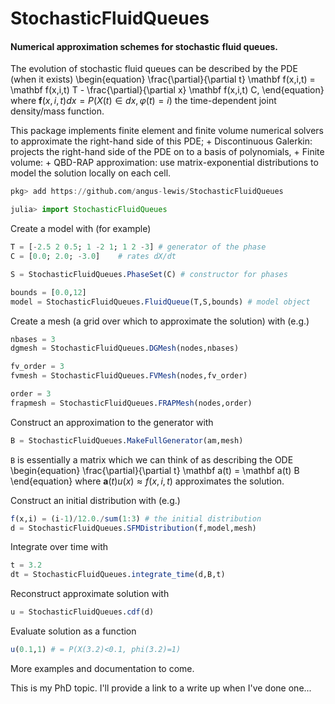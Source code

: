 # StochasticFluidQueues
#### Numerical approximation schemes for stochastic fluid queues.

The evolution of stochastic fluid queues can be described by the PDE (when it exists)
\begin{equation}
    \frac{\partial}{\partial t} \mathbf f(x,i,t) = \mathbf f(x,i,t) T - \frac{\partial}{\partial x} \mathbf f(x,i,t) C,
\end{equation}
where $\mathbf f(x,i,t) dx = P(X(t)\in dx, \varphi(t)=i)$ the time-dependent joint density/mass function. 

This package implements finite element and finite volume numerical solvers to approximate the right-hand side of this PDE; 
    + Discontinuous Galerkin: projects the right-hand side of the PDE on to a basis of polynomials,
    + Finite volume:
    + QBD-RAP approximation: use matrix-exponential distributions to model the solution locally on each cell.

```jl
pkg> add https://github.com/angus-lewis/StochasticFluidQueues
```
```jl
julia> import StochasticFluidQueues
```

Create a model with (for example)
```jl
T = [-2.5 2 0.5; 1 -2 1; 1 2 -3] # generator of the phase
C = [0.0; 2.0; -3.0]    # rates dX/dt

S = StochasticFluidQueues.PhaseSet(C) # constructor for phases

bounds = [0.0,12]
model = StochasticFluidQueues.FluidQueue(T,S,bounds) # model object
```

Create a mesh (a grid over which to approximate the solution) with (e.g.)
```jl
nbases = 3
dgmesh = StochasticFluidQueues.DGMesh(nodes,nbases)

fv_order = 3
fvmesh = StochasticFluidQueues.FVMesh(nodes,fv_order)

order = 3
frapmesh = StochasticFluidQueues.FRAPMesh(nodes,order)
```

Construct an approximation to the generator with 
```jl
B = StochasticFluidQueues.MakeFullGenerator(am,mesh)
```
`B` is essentially a matrix which we can think of as describing the ODE
\begin{equation}
    \frac{\partial}{\partial t} \mathbf a(t) = \mathbf a(t) B
\end{equation}
where $\mathbf a(t)u(x) \approx f(x,i,t)$ approximates the solution.

Construct an initial distribution with (e.g.)
```jl
f(x,i) = (i-1)/12.0./sum(1:3) # the initial distribution
d = StochasticFluidQueues.SFMDistribution(f,model,mesh)
```

Integrate over time with 
```jl
t = 3.2
dt = StochasticFluidQueues.integrate_time(d,B,t)
```

Reconstruct approximate solution with 
```jl
u = StochasticFluidQueues.cdf(d)
```
Evaluate solution as a function 
```jl
u(0.1,1) # = P(X(3.2)<0.1, phi(3.2)=1)
```

More examples and documentation to come. 

This is my PhD topic. I'll provide a link to a write up when I've done one...